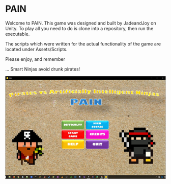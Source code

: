 # PAIN



Welcome to PAIN. This game was designed and built by JadeandJoy on Unity. To play all you need to do is clone into a repository, then run the executable. 

The scripts which were written for the actual functionality of the game are located under Assets/Scripts. 

Please enjoy, and remember

... Smart Ninjas avoid drunk pirates!

![Screenshot of PAIN main menu](https://github.com/JoyMace/PAIN/blob/master/PAIN_main_menu_screenshot.jpg)
